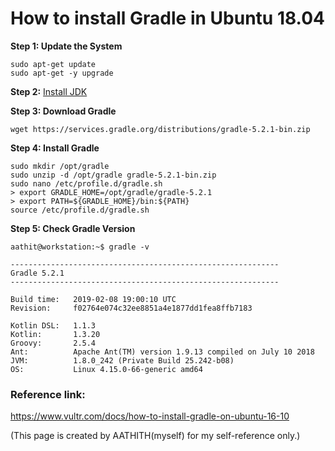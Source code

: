 # How to install Gradle in Ubuntu 18.04
**Step 1: Update the System**
```
sudo apt-get update
sudo apt-get -y upgrade
```
**Step 2:** [Install JDK](https://aathith.github.io/blog/java/)

**Step 3: Download Gradle**

`wget https://services.gradle.org/distributions/gradle-5.2.1-bin.zip`

**Step 4: Install Gradle**

    sudo mkdir /opt/gradle
    sudo unzip -d /opt/gradle gradle-5.2.1-bin.zip
    sudo nano /etc/profile.d/gradle.sh
    > export GRADLE_HOME=/opt/gradle/gradle-5.2.1
    > export PATH=${GRADLE_HOME}/bin:${PATH}
    source /etc/profile.d/gradle.sh

**Step 5: Check Gradle Version**

    aathit@workstation:~$ gradle -v
    
    ------------------------------------------------------------
    Gradle 5.2.1
    ------------------------------------------------------------
    
    Build time:   2019-02-08 19:00:10 UTC
    Revision:     f02764e074c32ee8851a4e1877dd1fea8ffb7183
    
    Kotlin DSL:   1.1.3
    Kotlin:       1.3.20
    Groovy:       2.5.4
    Ant:          Apache Ant(TM) version 1.9.13 compiled on July 10 2018
    JVM:          1.8.0_242 (Private Build 25.242-b08)
    OS:           Linux 4.15.0-66-generic amd64

### Reference link:
https://www.vultr.com/docs/how-to-install-gradle-on-ubuntu-16-10

(This page is created by AATHITH(myself) for my self-reference only.)

